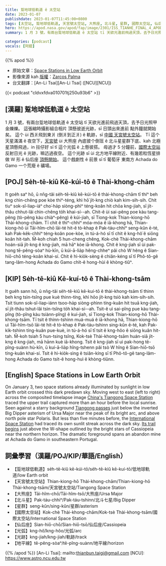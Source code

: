 ```yaml
---
title: 踅地球低軌道 ê 太空站
date: 2023-01-07
publishdate: 2023-01-07T11:45:00+0800
tags: [太空站, 踅地球低軌道, 天宮號太空站, 大熊座, 北斗星, 星群, 國際太空站, 仙后座, 光弧, 光跡, 地平線]
hero: https://apod.nasa.gov/apod/fap/image/2301/ISS_TIANHE_FINAL_4_APOD1024.jpg
summary: 1 月 3 號，有兩台踅地球低軌道 ê 太空站 tī 天欲光進前飛過天頂，去予日光照甲金爍爍。

categories: [podcast]
vocals: [阿錕]
---
```


{{% apod %}}

- 原始文章：[Space Stations in Low Earth Orbit](https://apod.nasa.gov/apod/ap230107.html)
- 影像來源 kah [版權][copyright]：[Zarcos Palma](mailto:firstname.lastname@gmail.com)
- 台文翻譯：[An-Li Tsai][An-Li Tsai] ([NCU][NCU])

{{< podcast "cldvxfdva010701tj250u93b6" >}}

## [漢羅] 踅地球低軌道 ê 太空站
1 月 3 號，有兩台踅地球低軌道 ê 太空站 tī 天欲光進前飛過天頂，去予日光照甲金爍爍。
這張縮時攝影組合相片 頂懸彼逝光跡，sī 日頭出來進前 點外鐘就開始矣。
這个 ùi 西爿飛到東爿 (倒爿到正爿) ê 軌跡，sī [中國 天宮號太空站][China's Tiangong Space Station]。
Tī 這个天星滿滿 ê 夜空下，[天宮號][Tiangong passes] ùi 大熊座 內底彼个倒匼 ê 北斗星星群下底、kah 北極星頂懸飛過，in 拄仔好 sī tī 這个光弧 ê 上懸彼搭。
毋過才 5 分鐘前，[國際太空站][International Space Station] 反射日光 ê 光跡，嘛迒過夜空。
這个光跡 sī ùi 北方地平線附近、有幾若粒恆星排做 W 形 ê 仙后座 [頂懸開始][Its trail begins]。
這个戲劇性 ê 前景 sī tī 葡萄牙 東南方 Achada do Gamo 一个荒廢 ê 礦場。


## [POJ] Se̍h-tē-kiû Kē-kúi-tō ê Thài-khong-chām
It goe̍h saⁿ hō, ū nn̄g-tâi se̍h-tē-kiû kē-kúi-tō ê thài-khong-chām tī thiⁿ beh kng chìn-chêng poe kòe thiⁿ-téng, khì hō͘ ji̍t-kng chiò kah kim-sih-sih.
Chit tiuⁿ sok-sî-liap-iáⁿ cho͘-ha̍p siòng-phìⁿ téng-koân hit chōa kng-jiah, sī ji̍t-thâu chhut-lâi chìn-chêng to̍h khai-sí--ah.
Chit-ê ùi sai-pêng poe kàu tang-pêng (tò-pêng kàu chiàⁿ-pêng) ê kúi-jiah, sī Tiong-kok Thian-kiong-hō Thài-khong-chām.
Tī chit ê thiⁿ-chhiⁿ móa-móa ê iā-khong hā, Thian-kiong-hō ùi Tāi-hîm-chō lāi-té hit-ê tò-khap ê Pak-táu-chhiⁿ seng-kûn ē-té, kah Pak-ke̍k-chhiⁿ téng-koân poe-kòe, in tú-á-hó sī tī chit ê kng-hô͘ ê siōng koân hit-tah.
M̄-koh chiah 5 hun-cheng chêng, Kok-chè Thài-khong-chām hoán-siā ji̍t-kng ê kng-jiah, mā hāⁿ kòe iā-khong.
Chit ê kng-jiah sī ùi pak-hong tē-pêng-sòaⁿ hù-kīn, ū kúi-ā-lia̍p hêng-chheⁿ pâi chò W hêng ê Sian-hiō-chō téng-koân khai-sí.
Chit ê hì-kio̍k-sèng ê chiân-kéng sī tī Phô-tô-gê tang-lâm-hong Achada do Gamo chi̍t-ê hong-hùi ê khòng-tiûⁿ.

## [KIP]  Se̍h-tē-kiû Kē-kuí-tō ê Thài-khong-tsām
It gue̍h sann hō, ū nn̄g-tâi se̍h-tē-kiû kē-kuí-tō ê thài-khong-tsām tī thinn beh kng tsìn-tsîng pue kuè thinn-tíng, khì hōo ji̍t-kng tsiò kah kim-sih-sih.
Tsit tiunn sok-sî-liap-iánn tsoo-ha̍p siòng-phìnn tíng-kuân hit tsuā kng-jiah, sī ji̍t-thâu tshut-lâi tsìn-tsîng to̍h khai-sí--ah.
Tsit-ê uì sai-pîng pue kàu tang-pîng (tò-pîng kàu tsiànn-pîng) ê kuí-jiah, sī Tiong-kok Thian-kiong-hō Thài-khong-tsām.
Tī tsit ê thinn-tshinn muá-muá ê iā-khong hā, Thian-kiong-hō uì Tāi-hîm-tsō lāi-té hit-ê tò-khap ê Pak-táu-tshinn sing-kûn ē-té, kah Pak-ki̍k-tshinn tíng-kuân pue-kuè, in tú-á-hó sī tī tsit ê kng-hôo ê siōng kuân hit-tah.
M̄-koh tsiah 5 hun-tsing tsîng, Kok-tsè Thài-khong-tsām huán-siā ji̍t-kng ê kng-jiah, mā hānn kuè iā-khong.
Tsit ê kng-jiah sī uì pak-hong tē-pîng-suànn hù-kīn, ū kuí-ā-lia̍p hîng-tshenn pâi tsò W hîng ê Sian-hiō-tsō tíng-kuân khai-sí.
Tsit ê hì-kio̍k-sìng ê tsiân-kíng sī tī Phô-tô-gê tang-lâm-hong Achada do Gamo tsi̍t-ê hong-huì ê khòng-tiûnn.


## [English] Space Stations in Low Earth Orbit
On January 3, two space stations already illuminated by sunlight in low Earth orbit crossed this dark predawn sky.
Moving west to east (left to right) across the composited timelapse image [China's Tiangong Space Station][China's Tiangong Space Station] traced the upper trail captured more than an hour before the local sunrise.
Seen against a starry background [Tiangong passes][Tiangong passes] just below the inverted Big Dipper asterism of Ursa Major near the peak of its bright arc, and above north pole star Polaris.
But less than five minutes before, the [International Space Station][International Space Station] had traced its own sunlit streak across the dark sky.
[Its trail begins][Its trail begins] just above the W-shape outlined by the bright stars of Cassiopeia near the northern horizon.
The dramatic foreground spans an abandon mine at Achada do Gamo in southeastern Portugal.

      
## 詞彙學習（漢羅/POJ/KIP/華語/English）
- 【踅地球低軌道】se̍h-tē-kiû kē-kúi-tō/se̍h-tē-kiû kē-kuí-tō/低地球軌道/low Earth orbit
- 【天宮號太空站】Thian-kiong-hō Thài-khong-chām/Thian-kiong-hō Thài-khong-tsām/天宮號太空站/Tiangong Space Station
- 【大熊座】Tāi-hîm-chō/Tāi-hîm-tsō/大熊座/Ursa Major
- 【北斗星】Pak-táu-chhiⁿ/Pak-táu-tshinn/北斗七星/Big Dipper 
- 【星群】seng-kûn/sing-kûn/星群/asterism
- 【國際太空站】Kok-chè Thài-khong-chām/Kok-tsè Thài-khong-tsām/國際太空站/International Space Station
- 【仙后座】Sian-hiō-chō/Sian-hiō-tsō/仙后座/Cassiopeia
- 【光弧】kng-hô͘/kng-hôo/光弧/arc
- 【光跡】kng-jiah/kng-jiah/軌跡/track
- 【地平線】tē-pêng-sòaⁿ/tē-pîng-suànn/地平線/horizon


{{% /apod %}}
[An-Li Tsai]: mailto:thianbun.taigi@gmail.com
[NCU]: https://www.astro.ncu.edu.tw

[copyright]: https://apod.nasa.gov/apod/fap/lib/about_apod.html#srapply
[License]: https://creativecommons.org/licenses/by/2.0/

[China's Tiangong Space Station]:https://en.wikipedia.org/wiki/Tiangong_space_station
[Tiangong passes]:https://www.astroviewer.net/iss/en/observation-css.php
[International Space Station]:https://www.nasa.gov/mission_pages/station/main/index.html
[Its trail begins]:https://spotthestation.nasa.gov/

